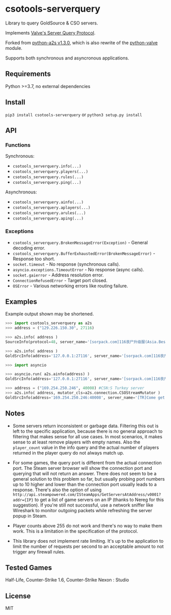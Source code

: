# csotools-serverquery

Library to query GoldSource & CSO servers.

Implements [Valve's Server Query Protocol](https://developer.valvesoftware.com/wiki/Server_queries).

Forked from [python-a2s v1.3.0](https://github.com/Yepoleb/python-a2s),
which is also rewrite of the [python-valve](https://github.com/serverstf/python-valve) module.

Supports both synchronous and asyncronous applications.

## Requirements

Python >=3.7, no external dependencies

## Install

`pip3 install csotools-serverquery` or `python3 setup.py install`

## API

### Functions

Synchronous:
* `csotools_serverquery.info(...)`
* `csotools_serverquery.players(...)`
* `csotools_serverquery.rules(...)`
* `csotools_serverquery.ping(...)`

Asynchronous:
* `csotools_serverquery.ainfo(...)`
* `csotools_serverquery.aplayers(...)`
* `csotools_serverquery.arules(...)`
* `csotools_serverquery.aping(...)`

### Exceptions

* `csotools_serverquery.BrokenMessageError(Exception)` - General decoding error.
* `csotools_serverquery.BufferExhaustedError(BrokenMessageError)` - Response too short.
* `socket.timeout` - No response (synchronous calls).
* `asyncio.exceptions.TimeoutError` - No response (async calls).
* `socket.gaierror` - Address resolution error.
* `ConnectionRefusedError` - Target port closed.
* `OSError` - Various networking errors like routing failure.

## Examples

Example output shown may be shortened.

```py
>>> import csotools_serverquery as a2s
>>> address = ("129.226.150.30", 27116)

>>> a2s.info( address )
SourceInfo(protocol=48, server_name='[sorpack.com]116丧尸升级服(Asia.Best)', map_name='de_dust2', folder='cstrike', game='Biohazard', app_id=10, player_count=3, max_players=32, bot_count=2, server_type='d', platform='w', password_protected=False, vac_enabled=False, version='1.1.2.7/Stdio', edf=145, port=27116, steam_id=90071992547409920, stv_port=None, stv_name=None, keywords=None, game_id=10, ping=0.07799999999406282)

>>> a2s.info( address )
GoldSrcInfo(address='127.0.0.1:27116', server_name='[sorpack.com]116丧尸升级服(Asia.Best)', map_name='de_dust2', folder='cstrike', game='Biohazard', player_count=3, max_players=32, protocol=47, server_type='D', platform='W', password_protected=False, is_mod=True, vac_enabled=False, bot_count=2, mod_website='', mod_download='', mod_version=1, mod_size=0, multiplayer_only=True, uses_hl_dll=True, ping=0.031000000002677552)

>>> import asyncio

>>> asyncio.run( a2s.ainfo(address) )
GoldSrcInfo(address='127.0.0.1:27116', server_name='[sorpack.com]116丧尸升级服(Tpo.love)', map_name='de_dust2', folder='cstrike', game='Biohazard', player_count=3, max_players=32, protocol=47, server_type='d', platform='w', password_protected=False, is_mod=True, vac_enabled=False, bot_count=2, mod_website='', mod_download='', mod_version=1, mod_size=0, multiplayer_only=True, uses_hl_dll=True, ping=0.046000000002095476)

>>> address = ("169.254.250.246", 40008) #CSN:S Turkey server
>>> a2s.info( address, mutator_cls=a2s.connection.CSOStreamMutator )
GoldSrcInfo(address='169.254.250.246:40008', server_name='[TR]Come get some.', map_name='cs_italy', folder=' �\x19', game='Counter-Strike', player_count=7, max_players=9, protocol=47, server_type='D', platform='W', password_protected=False, is_mod=True, vac_enabled=False, bot_count=6, mod_website='www.counter-strike.net', mod_download='', mod_version=1, mod_size=184000000, multiplayer_only=False, uses_hl_dll=True, ping=0.21800000000803266)
```

## Notes

* Some servers return inconsistent or garbage data. Filtering this out is left to the specific application, because there is no general approach to filtering that makes sense for all use cases. In most scenarios, it makes sense to at least remove players with empty names. Also the `player_count` value in the info query and the actual number of players returned in the player query do not always match up.

* For some games, the query port is different from the actual connection port. The Steam server browser will show the connection port and querying that will not return an answer. There does not seem to be a general solution to this problem so far, but usually probing port numbers up to 10 higher and lower than the connection port usually leads to a response. There's also the option of using `http://api.steampowered.com/ISteamApps/GetServersAtAddress/v0001?addr={IP}` to get a list of game servers on an IP (thanks to Nereg for this suggestion). If you're still not successful, use a network sniffer like Wireshark to monitor outgoing packets while refreshing the server popup in Steam.

* Player counts above 255 do not work and there's no way to make them work. This is a limitation in the specification of the protocol.

* This library does not implement rate limiting. It's up to the application to limit the number of requests per second to an acceptable amount to not trigger any firewall rules.

## Tested Games

Half-Life, Counter-Strike 1.6, Counter-Strike Nexon : Studio

## License

MIT
